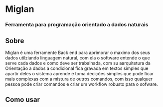 <h1> Miglan </h1>
<h3>Ferramenta para programação orientado a dados naturais</h3>

<h2>Sobre </h2>
Miglan é uma ferramente Back end para aprimorar o maximo dos seus dados utilziando linguagem natural, com ela o software entende o que serve cada dados e como deve ser trabalhada, com su aarquitetura da Orientação a dados a condicional fica gravada em textos simples que apartir deles o sistema aprende e toma decições simples que pode ficar mais complexas com a mistura de outros comandos, com isso qualquer pessoa pode criar comandos e criar um workflow robusto para o sofware.

<h2> Como usar </h2>
